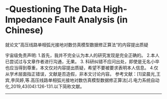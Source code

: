 # -Questioning The Data High-Impedance Fault Analysis (in Chinese)
就论文”高压线路单相弧光接地对数仿真模型数据修正算法“的内容提出质疑

宇宙级免责声明:
    1.首先，我并不完全认为本人的研究发现是完全正确的。
    2.本人已尝试过与文章作者进行沟通，无果。
    3. 科研纠错不应问出处，即使是无名小卒也应当得到尊重，本文仅对内容提出质疑，希望不要被要求表明本人信息。
    4.仅从学术层面指正错误，文献是否造假，非本文讨论内容。
  参考文献：[1]梁晨光,王宾,李凤婷,等.高压线路单相弧光接地对数仿真模型数据修正算法[J].电力系统自动化,2019,43(04):126-131.以下简称文献。

-------------------------------------------------------------------------------------------------------------------------------------
